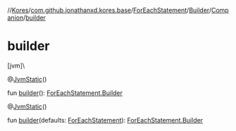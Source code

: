 //[Kores](../../../../../index.md)/[com.github.jonathanxd.kores.base](../../../index.md)/[ForEachStatement](../../index.md)/[Builder](../index.md)/[Companion](index.md)/[builder](builder.md)

# builder

[jvm]\

@[JvmStatic](https://kotlinlang.org/api/latest/jvm/stdlib/kotlin.jvm/-jvm-static/index.html)()

fun [builder](builder.md)(): [ForEachStatement.Builder](../index.md)

@[JvmStatic](https://kotlinlang.org/api/latest/jvm/stdlib/kotlin.jvm/-jvm-static/index.html)()

fun [builder](builder.md)(defaults: [ForEachStatement](../../index.md)): [ForEachStatement.Builder](../index.md)
